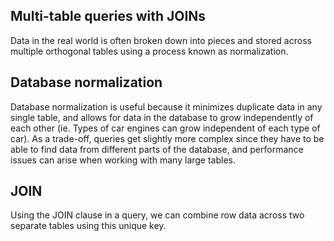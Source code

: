 ## Multi-table queries with JOINs

Data in the real world is often broken down into pieces and stored across multiple orthogonal tables using a process known as normalization.

## Database normalization
Database normalization is useful because it minimizes duplicate data in any single table, and allows for data in the database to grow independently of each other (ie. Types of car engines can grow independent of each type of car). As a trade-off, queries get slightly more complex since they have to be able to find data from different parts of the database, and performance issues can arise when working with many large tables.


## JOIN
Using the JOIN clause in a query, we can combine row data across two separate tables using this unique key. 
